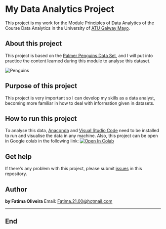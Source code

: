 # My Data Analytics Project

This project is my work for the Module Principles of Data Analytics of the Course Data Analytics in the University of [ATU Galway Mayo](https://www.atu.ie/).

## About this project

This project is based on the [Palmer Penguins Data Set](https://allisonhorst.github.io/palmerpenguins/), and I will put into practice the content learned during this module to analyse this dataset.

![Penguins](https://allisonhorst.github.io/palmerpenguins/reference/figures/lter_penguins.png)

## Purpose of this project

This project is very important so I can develop my skills as a data analyst, becoming more familiar in how to deal with information given in datasets.

## How to run this project

To analyse this data, [Anaconda](https://www.anaconda.com/) and [Visual Studio Code](https://code.visualstudio.com/) need to be installed to run and visualise the data in any machine.
Also, this project can be open in Google colab in the following link: <a target="_blank" href="https://colab.research.google.com/github/FatimaBOliveira/My-Data-Analytics-Project/blob/main/penguins.ipynb">
  <img src="https://colab.research.google.com/assets/colab-badge.svg" alt="Open In Colab"/>
</a>

## Get help

If there's any problem with this project, please submit [issues](https://github.com/FatimaBOliveira/My-Data-Analytics-Project/issues) in this repository.

## Author

**by Fatima Oliveira** 
Email: Fatima.21.00@hotmail.com

***
## End